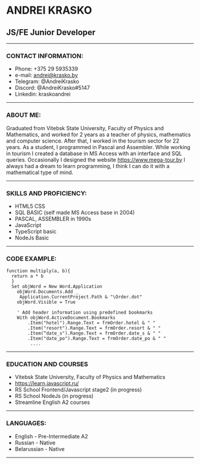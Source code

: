 # ANDREI KRASKO
## JS/FE Junior Developer
____
### CONTACT INFORMATION: 
* Phone: +375 29 5935339
* e-mail: andrei@krasko.by
* Telegram: @AndreiKrasko
* Discord: @AndreiKrasko#5147
* Linkedin: kraskoandrei

____
### ABOUT ME:
Graduated from Vitebsk State University, Faculty of Physics and Mathematics, and worked for 2 years as a teacher of physics, mathematics and computer science. After that, I worked in the tourism sector for 22 years. 
As a student, I programmed in Pascal and Assembler. 
While working in tourism I created a database in MS Access with an interface and SQL queries. Occasionally I designed the website https://www.mega-tour.by 
I always had a dream to learn programming, I think I can do it with a mathematical type of mind. 

----
### SKILLS AND PROFICIENCY:
* HTML5 CSS
* SQL BASIC (self made MS Access base in 2004)
* PASCAL, ASSEMBLER in 1990s
* JavaScript
* TypeScript basic
* NodeJs Basic

----
### CODE EXAMPLE:
```
function multiply(a, b){
  return a * b
  }
  Set objWord = New Word.Application
    objWord.Documents.Add _
     Application.CurrentProject.Path & "\Order.dot"
    objWord.Visible = True
    
    ' Add header information using predefined bookmarks
    With objWord.ActiveDocument.Bookmarks
        .Item("hotel").Range.Text = frmOrder.hotel & " "
        .Item("resort").Range.Text = frmOrder.resort & " "
        .Item(“date_s").Range.Text = frmOrder.date_s & " "
        .Item("date_po").Range.Text = frmOrder.date_po & " "
         ....

```

----
### EDUCATION AND COURSES
* Vitebsk State University, Faculty of Physics and Mathematics 
* https://learn.javascript.ru/
* RS School Frontend/Javascript stage2 (in progress)
* RS School NodeJs (in progress)
* Streamline English A2 courses


----
### LANGUAGES:
* English - Pre-Intermediate A2
* Russian - Native
* Belarussian - Native

---

